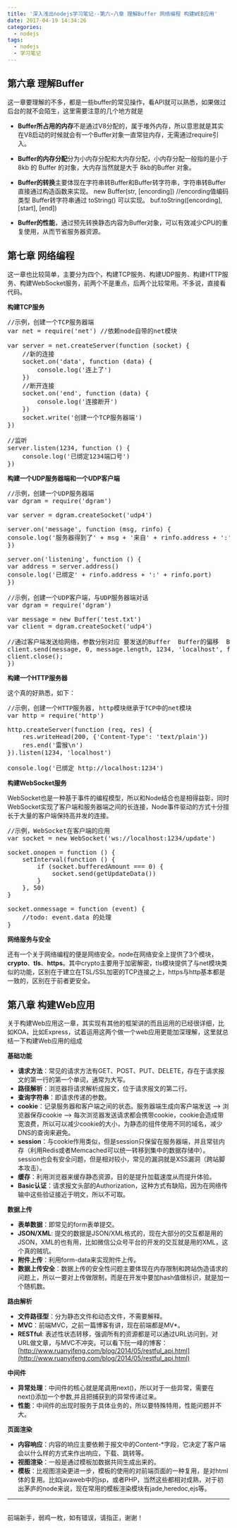 ```yaml
---
title: '深入浅出nodejs学习笔记--第六~八章 理解Buffer 网络编程 构建WEB应用'
date: 2017-04-19 14:34:26
categories:
  - nodejs
tags:
  - nodejs
  - 学习笔记
---
```



## **第六章 理解Buffer**

这一章要理解的不多，都是一些buffer的常见操作，看API就可以熟悉，如果做过后台的就不会陌生，这里需要注意的几个地方就是

*   **Buffer所占用的内存**不是通过V8分配的，属于堆外内存，所以意思就是其实在V8启动的时候就会有一个Buffer对象一直常驻内存，无需通过require引入。
*   **Buffer的内存分配**分为小内存分配和大内存分配，小内存分配一般指的是小于 8kb 的 Buffer 的对象，大内存当然就是大于 8kb的Buffer 对象。
*   **Buffer的转换**主要体现在字符串转Buffer和Buffer转字符串，字符串转Buffer直接通过构造函数来实现。
        new Buffer(str, [encording]) //encording值编码类型
Buffer转字符串通过 toString() 可以实现。
        buf.toString([encording], [start], [end])

*   **Buffer的性能**，通过预先转换静态内容为Buffer对象，可以有效减少CPU的重复使用，从而节省服务器资源。


## **第七章 网络编程**

这一章也比较简单，主要分为四个，构建TCP服务、构建UDP服务、构建HTTP服务、构建WebSocket服务，前两个不是重点，后两个比较常用。不多说，直接看代码。

**构建TCP服务**

<pre class="prettyprint"><span class="hljs-comment">//示例，创建一个TCP服务器端</span>
<span class="hljs-keyword">var</span> net = <span class="hljs-built_in">require</span>(<span class="hljs-string">'net'</span>) <span class="hljs-comment">//依赖node自带的net模块</span>

<span class="hljs-keyword">var</span> server = net.createServer(<span class="hljs-function"><span class="hljs-keyword">function</span> <span class="hljs-params">(socket)</span> {</span>
    <span class="hljs-comment">//新的连接</span>
    socket.on(<span class="hljs-string">'data'</span>, <span class="hljs-function"><span class="hljs-keyword">function</span> <span class="hljs-params">(data)</span> {</span>
        console.log(<span class="hljs-string">'连上了'</span>)
    })
    <span class="hljs-comment">//断开连接</span>
    socket.on(<span class="hljs-string">'end'</span>, <span class="hljs-function"><span class="hljs-keyword">function</span> <span class="hljs-params">(data)</span> {</span>
        console.log(<span class="hljs-string">'连接断开'</span>)
    })
    socket.write(<span class="hljs-string">'创建一个TCP服务器端'</span>)
})

<span class="hljs-comment">//监听</span>
server.listen(<span class="hljs-number">1234</span>, <span class="hljs-function"><span class="hljs-keyword">function</span> <span class="hljs-params">()</span> {</span>
    console.log(<span class="hljs-string">'已绑定1234端口号'</span>)
})</pre>

**构建一个UDP服务器端和一个UDP客户端**

<pre class="prettyprint"><span class="hljs-comment">//示例，创建一个UDP服务器端</span>
<span class="hljs-keyword">var</span> dgram = <span class="hljs-built_in">require</span>(<span class="hljs-string">'dgram'</span>)

<span class="hljs-keyword">var</span> server = dgram.createSocket(<span class="hljs-string">'udp4'</span>)

server.on(<span class="hljs-string">'message'</span>, <span class="hljs-function"><span class="hljs-keyword">function</span> <span class="hljs-params">(msg, rinfo)</span> {</span>
console.log(<span class="hljs-string">'服务器得到了'</span> + msg + <span class="hljs-string">'来自'</span> + rinfo.address + <span class="hljs-string">':'</span> + rinfo.port)
})

server.on(<span class="hljs-string">'listening'</span>, <span class="hljs-function"><span class="hljs-keyword">function</span> <span class="hljs-params">()</span> {</span>
<span class="hljs-keyword">var</span> address = server.address()
console.log(<span class="hljs-string">'已绑定'</span> + rinfo.address + <span class="hljs-string">':'</span> + rinfo.port)
})

<span class="hljs-comment">//示例，创建一个UDP客户端，与UDP服务器端对话</span>
<span class="hljs-keyword">var</span> dgram = <span class="hljs-built_in">require</span>(<span class="hljs-string">'dgram'</span>)

<span class="hljs-keyword">var</span> message = <span class="hljs-keyword">new</span> Buffer(<span class="hljs-string">'test.txt'</span>)
<span class="hljs-keyword">var</span> client = dgram.createSocket(<span class="hljs-string">'udp4'</span>)

<span class="hljs-comment">//通过客户端发送给网络，参数分别对应 要发送的Buffer  Buffer的偏移  Buffer的长度  目标端口 目标地址 完成后的回调</span>
client.send(message, <span class="hljs-number">0</span>, message.length, <span class="hljs-number">1234</span>, <span class="hljs-string">'localhost'</span>, <span class="hljs-function"><span class="hljs-keyword">function</span> <span class="hljs-params">(err, bytes)</span> {</span> 
client.close();
})</pre>

**构建一个HTTP服务器**

这个真的好熟悉，如下：

<pre class="prettyprint">//示例，创建一个HTTP服务器, <span class="hljs-keyword">http</span>模块继承于TCP中的net模块
var <span class="hljs-keyword">http</span> = <span class="hljs-built_in">require</span>(<span class="hljs-string">'http'</span>)

<span class="hljs-keyword">http</span>.createServer(<span class="hljs-function"><span class="hljs-keyword">function</span> (<span class="hljs-title">req</span>, <span class="hljs-title">res</span>) {</span>
    res.writeHead(<span class="hljs-number">200</span>, {<span class="hljs-string">'Content-Type'</span>: <span class="hljs-string">'text/plain'</span>})
    res.<span class="hljs-keyword">end</span>(<span class="hljs-string">'雷猴\n'</span>)
}).listen(<span class="hljs-number">1234</span>, <span class="hljs-string">'localhost'</span>)

console.<span class="hljs-built_in">log</span>(<span class="hljs-string">'已绑定 http://localhost:1234'</span>)</pre>

**构建WebSocket服务**

WebSocket也是一种基于事件的编程模型，所以和Node结合也是相得益彰，同时WebSocket实现了客户端和服务器端之间的长连接，Node事件驱动的方式十分擅长于大量的客户端保持高并发的连接。

<pre class="prettyprint">//示例，WebSocket在客户端的应用
var <span class="hljs-built_in">socket</span> = <span class="hljs-built_in">new</span> WebSocket(<span class="hljs-string">'ws://localhost:1234/update'</span>)

<span class="hljs-built_in">socket</span>.onopen = <span class="hljs-function"><span class="hljs-keyword">function</span> () {</span>
    setInterval(<span class="hljs-function"><span class="hljs-keyword">function</span> () {</span>
        <span class="hljs-keyword">if</span> (<span class="hljs-built_in">socket</span>.bufferedAmount === <span class="hljs-number">0</span>) {
            <span class="hljs-built_in">socket</span>.<span class="hljs-built_in">send</span>(getUpdateData())
        }
    }, <span class="hljs-number">50</span>)
}

<span class="hljs-built_in">socket</span>.onmessage = <span class="hljs-function"><span class="hljs-keyword">function</span> (<span class="hljs-title">event</span>) {</span>
   <span class="hljs-comment"> //todo: event.data 的处理</span>
}</pre>

**网络服务与安全**

还有一个关于网络编程的便是网络安全。node在网络安全上提供了3个模块，**crypto**、**tls**、**https**。其中crypto主要用于加密解密，tls模块提供了与net模块类似的功能，区别在于建立在TSL/SSL加密的TCP连接之上，https与http基本都是一致的，区别在于前者更安全。


## **第八章 构建Web应用**

关于构建Web应用这一章，其实现有其他的框架讲的而且运用的已经很详细，比如KOA，比如Express，试着运用这两个做一个web应用更能加深理解，这里就总结一下构建Web应用的组成

**基础功能**

*   **请求方法**：常见的请求方法有GET、POST、PUT、DELETE，存在于请求报文的第一行的第一个单词，通常为大写。
*   **路径解析**：浏览器将请求解析成报文，位于请求报文的第二行。
*   **查询字符串**：即请求传递的参数。
*   **cookie**：记录服务器和客户端之间的状态。服务器端生成向客户端发送 –&gt; 浏览器保存cookie –&gt;
    每次浏览器发送请求都会携带cookie，cookie会造成带宽浪费，所以可以减少cookie的大小，为静态的组件使用不同的域名，减少DNS的查询来避免。
*   **session**：与cookie作用类似，但是session只保留在服务器端，并且常驻内存（利用Redis或者Memcached可以统一转移到集中的数据存储中）。session也会有安全问题，但是相对较小，常见的漏洞就是XSS漏洞（跨站脚本攻击）。
*   **缓存**：利用浏览器来缓存静态资源，目的是提升加载速度从而提升体验。
*   **Basic认证**：请求报文头部的Authorization，这种方式有缺陷，因为在网络传输中这些验证接近于明文，所以不可取。

**数据上传**

*   **表单数据**：即常见的form表单提交。
*   **JSON/XML**: 提交的数据是JSON/XML格式的，现在大部分的交互都是用的JSON，XML的也有用，比如微信公众号平台的开发的交互就是用的XML，这个真的贼坑。
*   **附件上传**：利用form-data来实现附件上传。
*   **数据上传安全**：数据上传的安全性问题主要体现在内存限制和跨站伪造请求的问题上，所以一要对上传做限制，而是在开发中要加hash值做标识，就是加一个随机数。

**路由解析**

*   **文件路径型**：分为静态文件和动态文件，不需要解释。
*   **MVC**：前端MVC，之前一篇博客有讲，现在前端都是MV*。
*   **RESTful**: 表述性状态转移，强调所有的资源都是可以通过URL访问到，对URL做文章，与MVC不冲突。可以看下阮一峰的博客：[http://www.ruanyifeng.com/blog/2014/05/restful_api.html](http://www.ruanyifeng.com/blog/2014/05/restful_api.html)

**中间件**

*   **异常处理**：中间件的核心就是尾调用next()，所以对于一些异常，需要在next()添加一个参数,并且把捕获到的异常传递过来。
*   **性能**：中间件的出现时服务于具体业务的，所以要特殊特用，性能问题并不大。

**页面渲染**

*   **内容响应**：内容的响应主要依赖于报文中的Content-*字段，它决定了客户端会以什么样的方式来作出响应，下载、跳转等。
*   **视图渲染**：一般是通过模板加数据共同生成出来的。
*   **模板**：比视图渲染更进一步，模板的使用的对前端页面的一种复用，是对html体的复用。比如javaweb中的jsp，或者PHP，当然这些都相对成熟，对于初出茅庐的node来说，现在常用的模板渲染模块有jade,heredoc,ejs等。

* * *

<br/>前端新手，弱鸡一枚，如有错误，请指正，谢谢！
